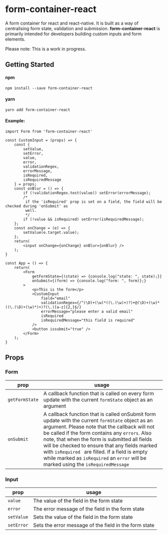 # form-container-react

A form container for react and react-native. It is built as a way of centralising form state, validation and submission. **form-container-react** is primarily intended for developers building custom inputs and form elements.

Please note: This is a work in progress.

## Getting Started

#### npm
```
npm install --save form-container-react
```
#### yarn
```
yarn add form-container-react
```
#### Example:

    import Form from 'form-container-react'

	const CustomInput = (props) => {
		const {
			setValue,
			setError,
			value,
			error,
			validationRegex,
			errorMessage,
			isRequired,
			isRequiredMessage
		} = props;
		const onBlur = () => {
			if (!validationRegex.test(value)) setError(errorMessage);
			/*
			 if the 'isRequired' prop is set on a field, the field will be checked during 'onSubmit' as 
			 well.
			 */
			if (!value && isRequired) setError(isRequiredMessage);
		};
		const onChange = (e) => {
			setValue(e.target.value);
		};
		return(
			<input onChange={onChange} onBlur={onBlur} />
		);
	}
	
    const App = () => {
		return(
			<Form
				getFormState={(state) => {console.log("state: ", state);}}
				onSubmit={(form) => {console.log("form: ", form)};}
			>
				<p>This is the form</p>
				<CustomInput
					field="email"
					validationRegex={/^(\D)+(\w)*((\.(\w)+)?)+@(\D)+(\w)*((\.(\D)+(\w)*)+)?(\.)[a-z]{2,}$/}
					errorMessage="please enter a valid email"
					isRequired
					isRequiredMessage="this field is required"
				/>
				<button issubmit="true" />
			</Form>
		);
	}


## Props

### Form
|prop             |usage                               
|----------------|-------------------------------|
|`getFormState`  |A callback function that is called on every form update with the current `formState` object as an argument 
|`onSubmit`      |A callback function that is called onSubmit form update with the current `formState` object as an argument. Please note that the callback will not be called if the form contains any `errors`.  Also note, that when the form is submitted all fields will be checked to ensure that any fields marked with  `isRequired	` are filled. If a field is empty while marked as `isRequired` an `error` will be marked using the `isRequiredMessage` 

### Input
|prop             |usage                               
|----------------|-------------------------------|
|`value`         |The value of the field in the form state |
|`error`         |The error message of the field in the form state|
|`setValue`      |Sets the value of the field in the form state|
|`setError`      |Sets the error message of the field in the form state|


